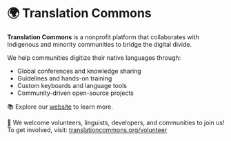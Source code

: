 # 🌍 Translation Commons

**Translation Commons** is a nonprofit platform that collaborates with Indigenous and minority communities to bridge the digital divide.  

We help communities digitize their native languages through:
- Global conferences and knowledge sharing  
- Guidelines and hands-on training  
- Custom keyboards and language tools  
- Community-driven open-source projects  

📚 Explore our [website](https://www.translationcommons.org) to learn more.

👥 We welcome volunteers, linguists, developers, and communities to join us!  
To get involved, visit: [translationcommons.org/volunteer](https://translationcommons.org/volunteer/)


